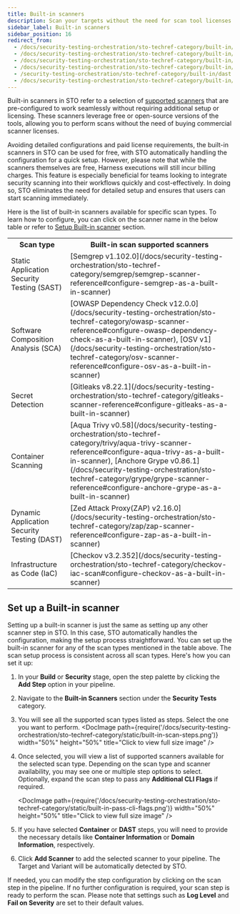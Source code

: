 ```yaml
---
title: Built-in scanners
description: Scan your targets without the need for scan tool licenses and configurations
sidebar_label: Built-in scanners
sidebar_position: 16
redirect_from:
  - /docs/security-testing-orchestration/sto-techref-category/built-in/sast
  - /docs/security-testing-orchestration/sto-techref-category/built-in/sca
  - /docs/security-testing-orchestration/sto-techref-category/built-in/secrets
  - /docs/security-testing-orchestration/sto-techref-category/built-in/containers
  - /security-testing-orchestration/sto-techref-category/built-in/dast
  - /docs/security-testing-orchestration/sto-techref-category/built-in/iac
---
```


Built-in scanners in STO refer to a selection of [supported scanners](/docs/security-testing-orchestration/whats-supported) that are pre-configured to work seamlessly without requiring additional setup or licensing. These scanners leverage free or open-source versions of the tools, allowing you to perform scans without the need of buying commercial scanner licenses.

Avoiding detailed configurations and paid license requirements, the built-in scanners in STO can be used for free, with STO automatically handling the configuration for a quick setup. However, please note that while the scanners themselves are free, Harness executions will still incur billing charges. This feature is especially beneficial for teams looking to integrate security scanning into their workflows quickly and cost-effectively. In doing so, STO eliminates the need for detailed setup and ensures that users can start scanning immediately.

Here is the list of built-in scanners available for specific scan types. To learn how to configure, you can click on the scanner name in the below table or refer to [Setup Built-in scanner](#setup-a-built-in-scanner) section.


<table>
   <tr>
      <th>Scan type</th>
      <th>Built-in scan supported scanners</th>
   </tr>
   <tr>
      <td>
          Static Application Security Testing (SAST)
      </td>
      <td>
            [Semgrep v1.102.0](/docs/security-testing-orchestration/sto-techref-category/semgrep/semgrep-scanner-reference#configure-semgrep-as-a-built-in-scanner)
      </td>
   </tr>
   <tr>
      <td>
          Software Composition Analysis (SCA)
      </td>
      <td>
          [OWASP Dependency Check v12.0.0](/docs/security-testing-orchestration/sto-techref-category/owasp-scanner-reference#configure-owasp-dependency-check-as-a-built-in-scanner),
          [OSV v1](/docs/security-testing-orchestration/sto-techref-category/osv-scanner-reference#configure-osv-as-a-built-in-scanner)
      </td>
   </tr>
   <tr>
      <td>
            Secret Detection
      </td>
      <td>
            [Gitleaks v8.22.1](/docs/security-testing-orchestration/sto-techref-category/gitleaks-scanner-reference#configure-gitleaks-as-a-built-in-scanner)
      </td>
   </tr>
      <tr>
      <td>
          Container Scanning
      </td>
      <td>
          [Aqua Trivy v0.58](/docs/security-testing-orchestration/sto-techref-category/trivy/aqua-trivy-scanner-reference#configure-aqua-trivy-as-a-built-in-scanner),
          [Anchore Grype v0.86.1](/docs/security-testing-orchestration/sto-techref-category/grype/grype-scanner-reference#configure-anchore-grype-as-a-built-in-scanner)
      </td>
   </tr>
   <tr>
      <td>
            Dynamic Application Security Testing (DAST)
      </td>
      <td>
            [Zed Attack Proxy(ZAP) v2.16.0](/docs/security-testing-orchestration/sto-techref-category/zap/zap-scanner-reference#configure-zap-as-a-built-in-scanner)
      </td>
   </tr>
      <tr>
      <td>
            Infrastructure as Code (IaC)
      </td>
      <td>
            [Checkov v3.2.352](/docs/security-testing-orchestration/sto-techref-category/checkov-iac-scan#configure-checkov-as-a-built-in-scanner)
      </td>
   </tr>
</table>

## Set   up a Built-in scanner
Setting up a built-in scanner is just the same as setting up any other scanner step in STO. In this case, STO automatically handles the configuration, making the setup process straightforward. You can set up the built-in scanner for any of the scan types mentioned in the table above. The scan setup process is consistent across all scan types. Here's how you can set it up:

1. In your **Build** or **Security** stage, open the step palette by clicking the **Add Step** option in your pipeline.
2. Navigate to the **Built-in Scanners** section under the **Security Tests** category.
3. You will see all the supported scan types listed as steps. Select the one you want to perform.
   <DocImage path={require('/docs/security-testing-orchestration/sto-techref-category/static/built-in-scan-steps.png')} width="50%" height="50%" title="Click to view full size image" />
4. Once selected, you will view a list of supported scanners available for the selected scan type. Depending on the scan type and scanner availability, you may see one or multiple step options to select. Optionally, expand the scan step to pass any **Additional CLI Flags** if required.
   
   <DocImage path={require('/docs/security-testing-orchestration/sto-techref-category/static/built-in-pass-cli-flags.png')} width="50%" height="50%" title="Click to view full size image" />
5. If you have selected **Container** or **DAST** steps, you will need to provide the necessary details like **Container Information** or **Domain Information**, respectively.
6. Click **Add Scanner** to add the selected scanner to your pipeline. The Target and Variant will be automatically detected by STO.

If needed, you can modify the step configuration by clicking on the scan step in the pipeline. If no further configuration is required, your scan step is ready to perform the scan. Please note that settings such as **Log Level** and **Fail on Severity** are set to their default values.